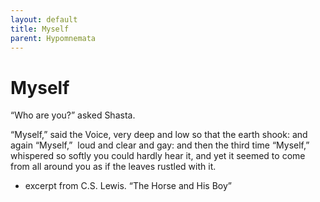 ```yaml
---
layout: default
title: Myself
parent: Hypomnemata
---
```

# Myself

“Who are you?” asked Shasta.

“Myself,” said the Voice, very deep and low so that the earth shook: and again “Myself,”  loud and clear and gay: and then the third time “Myself,” whispered so softly you could hardly hear it, and yet it seemed to come from all around you as if the leaves rustled with it.

- excerpt from C.S. Lewis. “The Horse and His Boy”